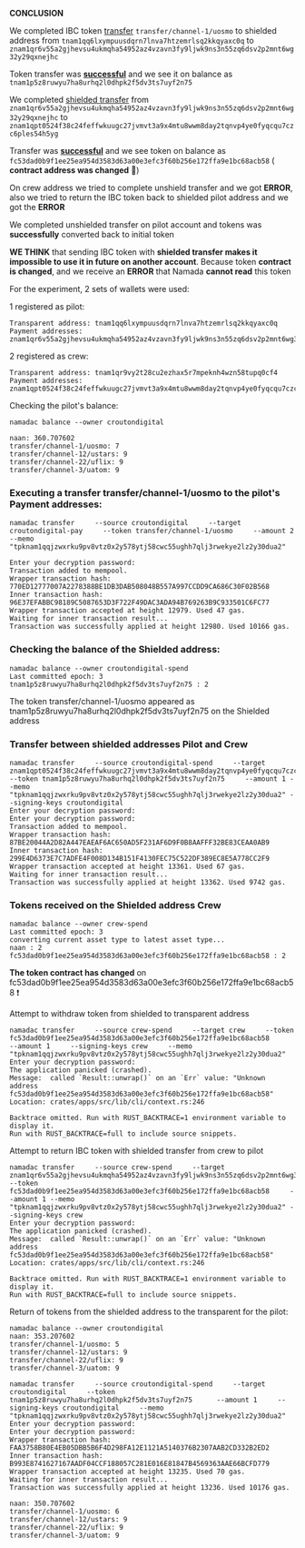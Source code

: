 **CONCLUSION**

We completed IBC token [transfer](https://github.com/Crouton-Digital/guide/blob/main/testnets/namada/shielded-expedition/shielded-transfer-issue.md#executing-a-transfer-transferchannel-1uosmo-to-the-pilots-payment-addresses) `transfer/channel-1/uosmo` to shielded address from `tnam1qq6lxympuusdqrn7lnva7htzemrlsq2kkqyaxc0q`  to `znam1qr6v55a2gjhevsu4ukmqha54952az4vzavn3fy9ljwk9ns3n55zq6dsv2p2mnt6wg32y29qxnejhc`

Token transfer was [**successful**](https://github.com/Crouton-Digital/guide/blob/main/testnets/namada/shielded-expedition/shielded-transfer-issue.md#checking-the-balance-of-the-shielded-address) and we see it on balance as `tnam1p5z8ruwyu7ha8urhq2l0dhpk2f5dv3ts7uyf2n75`

We completed [shielded transfer](https://github.com/Crouton-Digital/guide/blob/main/testnets/namada/shielded-expedition/shielded-transfer-issue.md#transfer-between-shielded-addresses-pilot-and-crew) from `znam1qr6v55a2gjhevsu4ukmqha54952az4vzavn3fy9ljwk9ns3n55zq6dsv2p2mnt6wg32y29qxnejhc` to `znam1qpt0524f38c24feffwkuugc27jvmvt3a9x4mtu8wwm8day2tqnvp4ye0fyqcqu7czc6ples54h5yg`

Transfer was [**successful**](https://github.com/Crouton-Digital/guide/blob/main/testnets/namada/shielded-expedition/shielded-transfer-issue.md#tokens-received-on-the-shielded-address-crew) and we see token on balance as `fc53dad0b9f1ee25ea954d3583d63a00e3efc3f60b256e172ffa9e1bc68acb58` ( **contract address was changed**  :rotating_light:)

On crew address we tried to complete unshield transfer and we got **ERROR**, also we tried to return the IBC token back to shielded pilot address and we got the **ERROR**

We completed unshielded transfer on  pilot account and tokens was **successfully** converted back to initial token

**WE THINK** that sending IBC token with **shielded transfer makes it impossible to use it in future on another account**. Because token **contract is changed**, and we receive an **ERROR** that Namada **cannot read** this token

For the experiment, 2 sets of wallets were used:

1 registered as pilot:
```
Transparent address: tnam1qq6lxympuusdqrn7lnva7htzemrlsq2kkqyaxc0q
Payment addresses:   znam1qr6v55a2gjhevsu4ukmqha54952az4vzavn3fy9ljwk9ns3n55zq6dsv2p2mnt6wg32y29qxnejhc
```

2 registered as crew:
```
Transparent address: tnam1qr9vy2t28cu2ezhax5r7mpeknh4wzn58tupq0cf4
Payment addresses:   znam1qpt0524f38c24feffwkuugc27jvmvt3a9x4mtu8wwm8day2tqnvp4ye0fyqcqu7czc6ples54h5yg
```

Checking the pilot's balance:
```
namadac balance --owner croutondigital

naan: 360.707602
transfer/channel-1/uosmo: 7
transfer/channel-12/ustars: 9
transfer/channel-22/uflix: 9
transfer/channel-3/uatom: 9
```

### Executing a transfer transfer/channel-1/uosmo to the pilot's Payment addresses:
```
namadac transfer     --source croutondigital     --target croutondigital-pay     --token transfer/channel-1/uosmo     --amount 2     --memo "tpknam1qqjzwxrku9pv8vtz0x2y578ytj58cwc55ughh7qlj3rwekye2lz2y30dua2"

Enter your decryption password: 
Transaction added to mempool.
Wrapper transaction hash: 770ED12777007A2278388BE1DB3DAB508048B557A997CCDD9CA686C30F02B568
Inner transaction hash: 96E37EFABBC98189C5087653D3F722F49DAC3ADA94B769263B9C933501C6FC77
Wrapper transaction accepted at height 12979. Used 47 gas.
Waiting for inner transaction result...
Transaction was successfully applied at height 12980. Used 10166 gas.
```

### Checking the balance of the Shielded address:
```
namadac balance --owner croutondigital-spend
Last committed epoch: 3
tnam1p5z8ruwyu7ha8urhq2l0dhpk2f5dv3ts7uyf2n75 : 2
```
The token transfer/channel-1/uosmo appeared as tnam1p5z8ruwyu7ha8urhq2l0dhpk2f5dv3ts7uyf2n75  on the Shielded address

### Transfer between shielded addresses Pilot and Crew

```
namadac transfer     --source croutondigital-spend     --target znam1qpt0524f38c24feffwkuugc27jvmvt3a9x4mtu8wwm8day2tqnvp4ye0fyqcqu7czc6ples54h5yg  --token tnam1p5z8ruwyu7ha8urhq2l0dhpk2f5dv3ts7uyf2n75     --amount 1 --memo "tpknam1qqjzwxrku9pv8vtz0x2y578ytj58cwc55ughh7qlj3rwekye2lz2y30dua2" --signing-keys croutondigital
Enter your decryption password: 
Enter your decryption password: 
Transaction added to mempool.
Wrapper transaction hash: 87BE20044A2D82A447EAEAF6AC650AD5F231AF6D9F0B8AAFFF32BE83CEAA0AB9
Inner transaction hash: 299E4D6373E7C7ADFE4F008D134B151F4130FEC75C522DF389EC8E5A778CC2F9
Wrapper transaction accepted at height 13361. Used 67 gas.
Waiting for inner transaction result...
Transaction was successfully applied at height 13362. Used 9742 gas.
```

### Tokens received on the Shielded address Crew
```
namadac balance --owner crew-spend
Last committed epoch: 3
converting current asset type to latest asset type...
naan : 2
fc53dad0b9f1ee25ea954d3583d63a00e3efc3f60b256e172ffa9e1bc68acb58 : 2
```

**The token contract has changed** on fc53dad0b9f1ee25ea954d3583d63a00e3efc3f60b256e172ffa9e1bc68acb58  ❗️


Attempt to withdraw token from shielded to transparent address

```
namadac transfer     --source crew-spend     --target crew     --token fc53dad0b9f1ee25ea954d3583d63a00e3efc3f60b256e172ffa9e1bc68acb58      --amount 1     --signing-keys crew     --memo "tpknam1qqjzwxrku9pv8vtz0x2y578ytj58cwc55ughh7qlj3rwekye2lz2y30dua2"
Enter your decryption password: 
The application panicked (crashed).
Message:  called `Result::unwrap()` on an `Err` value: "Unknown address fc53dad0b9f1ee25ea954d3583d63a00e3efc3f60b256e172ffa9e1bc68acb58"
Location: crates/apps/src/lib/cli/context.rs:246

Backtrace omitted. Run with RUST_BACKTRACE=1 environment variable to display it.
Run with RUST_BACKTRACE=full to include source snippets.
```
Attempt to return IBC token with shielded transfer from crew to pilot

```
namadac transfer     --source crew-spend     --target znam1qr6v55a2gjhevsu4ukmqha54952az4vzavn3fy9ljwk9ns3n55zq6dsv2p2mnt6wg32y29qxnejhc  --token fc53dad0b9f1ee25ea954d3583d63a00e3efc3f60b256e172ffa9e1bc68acb58     --amount 1 --memo "tpknam1qqjzwxrku9pv8vtz0x2y578ytj58cwc55ughh7qlj3rwekye2lz2y30dua2" --signing-keys crew
Enter your decryption password: 
The application panicked (crashed).
Message:  called `Result::unwrap()` on an `Err` value: "Unknown address fc53dad0b9f1ee25ea954d3583d63a00e3efc3f60b256e172ffa9e1bc68acb58"
Location: crates/apps/src/lib/cli/context.rs:246

Backtrace omitted. Run with RUST_BACKTRACE=1 environment variable to display it.
Run with RUST_BACKTRACE=full to include source snippets.
```
Return of tokens from the shielded address to the transparent for the pilot:
```
namadac balance --owner croutondigital
naan: 353.207602
transfer/channel-1/uosmo: 5
transfer/channel-12/ustars: 9
transfer/channel-22/uflix: 9
transfer/channel-3/uatom: 9
```

```
namadac transfer     --source croutondigital-spend     --target croutondigital     --token tnam1p5z8ruwyu7ha8urhq2l0dhpk2f5dv3ts7uyf2n75      --amount 1     --signing-keys croutondigital     --memo "tpknam1qqjzwxrku9pv8vtz0x2y578ytj58cwc55ughh7qlj3rwekye2lz2y30dua2"
Enter your decryption password: 
Enter your decryption password: 
Wrapper transaction hash: FAA3758B80E4EB05DBB5B6F4D298FA12E1121A5140376B2307AAB2CD332B2ED2
Inner transaction hash: B993E8741627167AADF04CCF188057C281E016E81847B4569363AAE66BCFD779
Wrapper transaction accepted at height 13235. Used 70 gas.
Waiting for inner transaction result...
Transaction was successfully applied at height 13236. Used 10176 gas.
```

```namadac balance --owner croutondigital
naan: 350.707602
transfer/channel-1/uosmo: 6
transfer/channel-12/ustars: 9
transfer/channel-22/uflix: 9
transfer/channel-3/uatom: 9
```
